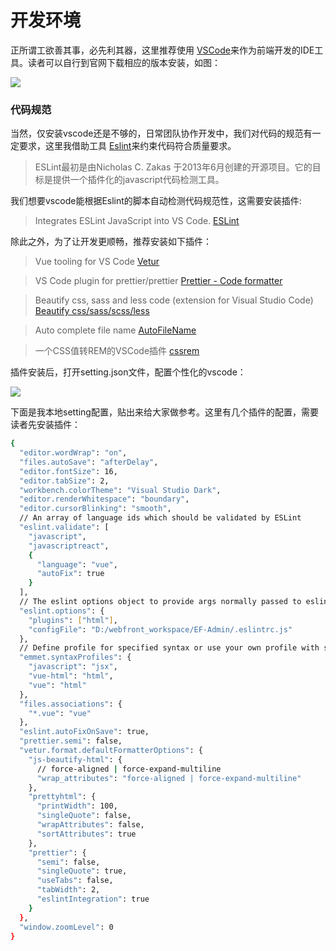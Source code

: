 
# 开发环境
正所谓工欲善其事，必先利其器，这里推荐使用 [VSCode](https://code.visualstudio.com/)来作为前端开发的IDE工具。读者可以自行到官网下载相应的版本安装，如图：

![](/assets/vscode+eslint.png)

### 代码规范

当然，仅安装vscode还是不够的，日常团队协作开发中，我们对代码的规范有一定要求，这里我借助工具 [Eslint](https://eslint.org/)来约束代码符合质量要求。

> ESLint最初是由Nicholas C. Zakas 于2013年6月创建的开源项目。它的目标是提供一个插件化的javascript代码检测工具。

我们想要vscode能根据Eslint的脚本自动检测代码规范性，这需要安装插件: <br/>
> Integrates ESLint JavaScript into VS Code.
[ESLint](https://marketplace.visualstudio.com/items?itemName=dbaeumer.vscode-eslint)

除此之外，为了让开发更顺畅，推荐安装如下插件：<br/>
> Vue tooling for VS Code
[Vetur](https://marketplace.visualstudio.com/items?itemName=octref.vetur)

> VS Code plugin for prettier/prettier
[Prettier - Code formatter](https://marketplace.visualstudio.com/items?itemName=esbenp.prettier-vscode)

> Beautify css, sass and less code (extension for Visual Studio Code)
[Beautify css/sass/scss/less](https://marketplace.visualstudio.com/items?itemName=michelemelluso.code-beautifier)

> Auto complete file name
[AutoFileName](https://marketplace.visualstudio.com/items?itemName=JerryHong.autofilename)

> 一个CSS值转REM的VSCode插件
[cssrem](https://marketplace.visualstudio.com/items?itemName=cipchk.cssrem)

插件安装后，打开setting.json文件，配置个性化的vscode：

![](/../assets/vscodeSetting.gif)

下面是我本地setting配置，贴出来给大家做参考。这里有几个插件的配置，需要读者先安装插件：
```bash
{
  "editor.wordWrap": "on",
  "files.autoSave": "afterDelay",
  "editor.fontSize": 16,
  "editor.tabSize": 2,
  "workbench.colorTheme": "Visual Studio Dark",
  "editor.renderWhitespace": "boundary",
  "editor.cursorBlinking": "smooth",
  // An array of language ids which should be validated by ESLint
  "eslint.validate": [
    "javascript",
    "javascriptreact",
    {
      "language": "vue",
      "autoFix": true
    }
  ],
  // The eslint options object to provide args normally passed to eslint when executed from a command line (see http://eslint.org/docs/developer-guide/nodejs-api#cliengine).
  "eslint.options": {
    "plugins": ["html"],
    "configFile": "D:/webfront_workspace/EF-Admin/.eslintrc.js"
  },
  // Define profile for specified syntax or use your own profile with specific rules.
  "emmet.syntaxProfiles": {
    "javascript": "jsx",
    "vue-html": "html",
    "vue": "html"
  },
  "files.associations": {
    "*.vue": "vue"
  },
  "eslint.autoFixOnSave": true,
  "prettier.semi": false,
  "vetur.format.defaultFormatterOptions": {
    "js-beautify-html": {
      // force-aligned | force-expand-multiline
      "wrap_attributes": "force-aligned | force-expand-multiline"
    },
    "prettyhtml": {
      "printWidth": 100,
      "singleQuote": false,
      "wrapAttributes": false,
      "sortAttributes": true
    },
    "prettier": {
      "semi": false,
      "singleQuote": true,
      "useTabs": false,
      "tabWidth": 2,
      "eslintIntegration": true
    }
  },
  "window.zoomLevel": 0
}
```
